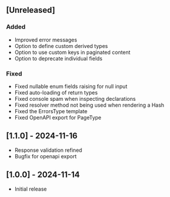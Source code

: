 ## [Unreleased]

### Added

- Improved error messages
- Option to define custom derived types
- Option to use custom keys in paginated content
- Option to deprecate individual fields

### Fixed

- Fixed nullable enum fields raising for null input
- Fixed auto-loading of return types
- Fixed console spam when inspecting declarations
- Fixed resolver method not being used when rendering a Hash
- Fixed the ErrorsType template
- Fixed OpenAPI export for PageType

## [1.1.0] - 2024-11-16

- Response validation refined
- Bugfix for openapi export

## [1.0.0] - 2024-11-14

- Initial release
